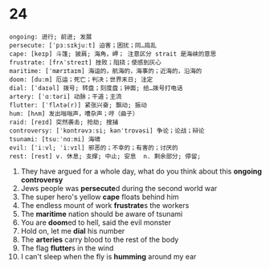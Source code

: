 # 24

```
ongoing: 进行; 前进; 发展
persecute: [ˈpɜːsɪkjuːt] 迫害；困扰；同…捣乱
cape: [keɪp] 斗篷; 披肩; 海角，岬； 注意区分 strait 是海峡的意思
frustrate: [frʌˈstreɪt] 挫败；阻挠；使感到灰心
maritime: [ˈmærɪtaɪm] 海运的，航海的，海事的；近海的，沿海的
doom: [duːm] 厄运；死亡；判决；世界末日; 注定
dial: [ˈdaɪəl] 拨号; 转盘；刻度盘；钟面; 给…拨号打电话
artery: [ˈɑːtəri] 动脉；干道；主流
flutter: [ˈflʌtə(r)] 紧张兴奋; 飘动; 振动
hum: [hʌm] 发出嗡嗡声，嘈杂声；哼（曲子）
raid: [reɪd] 突然袭击; 抢劫; 搜捕
controversy: [ˈkɒntrəvɜːsi; kənˈtrɒvəsi] 争论；论战；辩论
tsunami: [tsuːˈnɑːmi] 海啸
evil: [ˈiːvl; ˈiːvɪl] 邪恶的；不幸的；有害的；讨厌的
rest: [rest] v. 休息; 支撑; 中止; 安息  n. 剩余部分; 停留;
```

1. They have argued for a whole day, what do you think about this **ongoing controversy**
2. Jews people was **persecute**d during the second world war
3. The super hero's yellow **cape** floats behind him
4. The endless mount of work **frustrate**s the workers
5. The **maritime** nation should be aware of tsunami
6. You are **doom**ed to hell, said the evil monster
7. Hold on, let me **dial** his number
8. The **arteries** carry blood to the rest of the body
9. The flag **flutter**s in the wind
10. I can't sleep when the fly is **humming** around my ear
